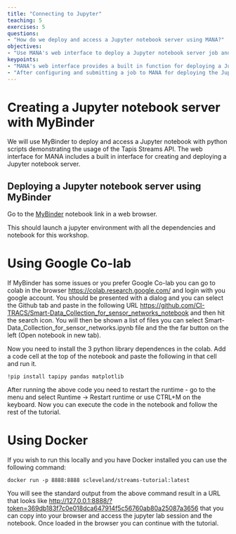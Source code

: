 ```yaml
---
title: "Connecting to Jupyter"
teaching: 5
exercises: 5
questions:
- "How do we deploy and access a Jupyter notebook server using MANA?"
objectives:
- "Use MANA's web interface to deploy a Jupyter notebook server job and connect to the server."
keypoints:
- "MANA's web interface provides a built in function for deploying a Jupyter notebook server."
- "After configuring and submitting a job to MANA for deploying the Jupyter notebook server, we can connect to the server and use it to access notebook files stored in the user's home directory."
---
```


# Creating a Jupyter notebook server with MyBinder

We will use MyBinder to deploy and access a Jupyter notebook with python scripts demonstrating the usage of the Tapis Streams API. The web interface for MANA includes a built in interface for creating and deploying a Jupyter notebook server.

## Deploying a Jupyter notebook server using MyBinder

Go to the [MyBinder](https://mybinder.org/v2/gh/CI-TRACS/Smart-Data_Collection_for_sensor_networks_notebook/HEAD) notebook link in a web browser.

This should launch a jupyter environment with all the dependencies and notebook for this workshop.



# Using Google Co-lab

If MyBinder has some issues or you prefer Google Co-lab you can go to colab in the browser https://colab.research.google.com/ and login with you google account.  You should be presented with a dialog and you can select the Github tab and paste in the following URL https://github.com/CI-TRACS/Smart-Data_Collection_for_sensor_networks_notebook and then hit the search icon.  You will then be shown a list of files you can select Smart-Data_Collection_for_sensor_networks.ipynb file and the the far button on the left (Open notebook in new tab).

Now you need to install the 3 python library dependences in the colab. Add a code cell at the top of the notebook and paste the following in that cell and run it.

```!pip install tapipy pandas matplotlib```

After running the above code you need to restart the runtime - go to the menu and select Runtime -> Restart runtime or use CTRL+M on the keyboard.  Now you can execute the code in the notebook and follow the rest of the tutorial.

# Using Docker

If you wish to run this locally and you have Docker installed you can use the following command:

```docker run -p 8888:8888 scleveland/streams-tutorial:latest```

You will see the standard output from the above command result in a URL that looks like http://127.0.0.1:8888/?token=369db183f7c0e018dca647914f5c56760ab80a25087a3656 that you can copy into your browser and access the jupyter lab session and the notebook. Once loaded in the browser you can continue with the tutorial.
